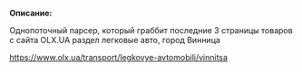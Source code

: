 **Описание:**

Однопоточный парсер, который граббит последние 3 страницы товаров с сайта OLX.UA раздел легковые авто, город Винница

https://www.olx.ua/transport/legkovye-avtomobili/vinnitsa
